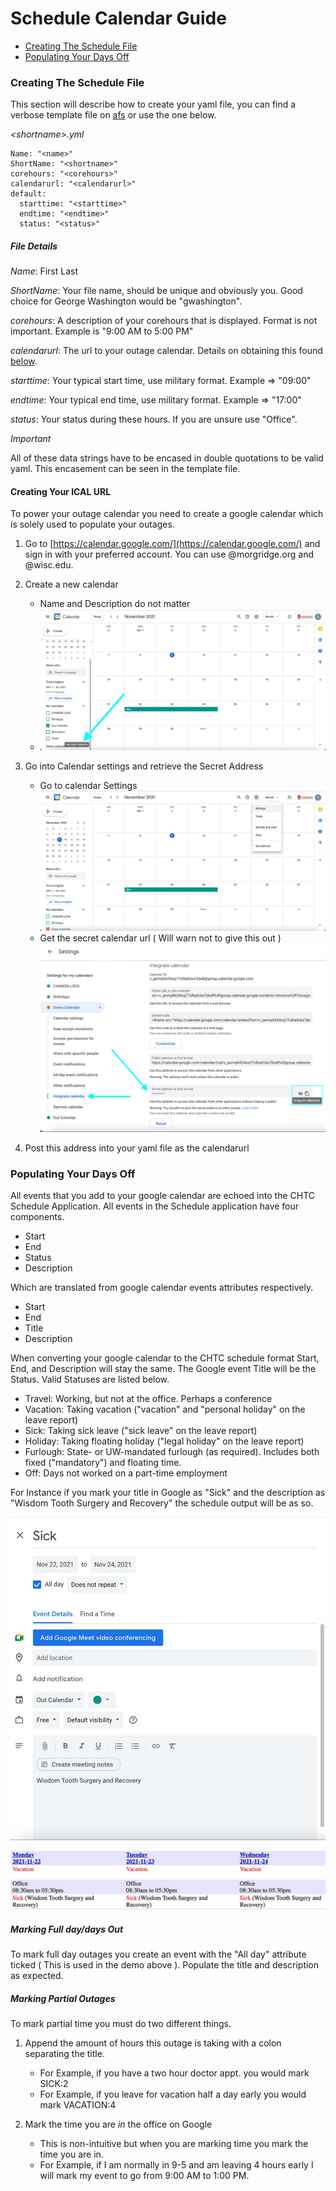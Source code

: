 # Schedule Calendar Guide

- [Creating The Schedule File](#creating-the-schedule-file)
- [Populating Your Days Off](#populating-your-days-off)

### Creating The Schedule File

This section will describe how to create your yaml file, you can find a verbose template file on [afs](https://research.cs.wisc.edu/htcondor/developers/schedules/sample_yaml_schedule.html) or use the one below. 

*\<shortname>.yml*
```
Name: "<name>"
ShortName: "<shortname>"
corehours: "<corehours>"
calendarurl: "<calendarurl>"
default:
  starttime: "<starttime>"
  endtime: "<endtime>"
  status: "<status>"
```
##### File Details

*Name*: First Last

*ShortName*: Your file name, should be unique and obviously you. Good choice for George Washington would be "gwashington".

*corehours*: A description of your corehours that is displayed. Format is not important. Example is "9:00 AM to 5:00 PM"

*calendarurl*: The url to your outage calendar. Details on obtaining this found [below](#creating-your-ical-url). 

*starttime*: Your typical start time, use military format. Example => "09:00"

*endtime*: Your typical end time, use military format. Example => "17:00"

*status*: Your status during these hours. If you are unsure use "Office".

_Important_

All of these data strings have to be encased in double quotations to be valid yaml. This encasement can be seen in the template file. 

#### Creating Your ICAL URL

To power your outage calendar you need to create a google calendar which is solely used to populate your outages.

1. Go to [https://calendar.google.com/](https://calendar.google.com/) and sign in with your preferred account. You can use @morgridge.org and @wisc.edu.
2. Create a new calendar 
    - Name and Description do not matter
    - ![Add Container Image](static/images/add_new_calendar.jpg)
      
3. Go into Calendar settings and retrieve the Secret Address
   - Go to calendar Settings
     ![Go to Calendar Settings](static/images/go_to_calendar_settings.jpg)
   - Get the secret calendar url ( Will warn not to give this out )  
     ![Get Secret Calendar URL](static/images/get_calendar_url.jpg)
   
4. Post this address into your yaml file as the calendarurl

### Populating Your Days Off

All events that you add to your google calendar are echoed into the CHTC Schedule Application. All events in the Schedule application have four components.

- Start 
- End 
- Status
- Description

Which are translated from google calendar events attributes respectively.

- Start 
- End
- Title
- Description

When converting your google calendar to the CHTC schedule format Start, End, and Description will stay the same. The Google event Title will be the Status. Valid Statuses are listed below.

- Travel:   Working, but not at the office. Perhaps a conference
- Vacation: Taking vacation ("vacation" and "personal holiday" on the leave report)
- Sick:     Taking sick leave ("sick leave" on the leave report)
- Holiday:  Taking floating holiday ("legal holiday" on the leave report)
- Furlough: State- or UW-mandated furlough (as required). Includes both fixed ("mandatory") and floating time.
- Off:      Days not worked on a part-time employment

For Instance if you mark your title in Google as "Sick" and the description as "Wisdom Tooth Surgery and Recovery" the schedule output will be as so.

![Google Event Demo](static/images/demo_outage.jpg)

![Google Event Demo Schedule App](static/images/demo_outage_schedule_app.jpg)


##### Marking Full day/days Out

To mark full day outages you create an event with the "All day" attribute ticked ( This is used in the demo above ). Populate the title and description as expected.

##### Marking Partial Outages

To mark partial time you must do two different things.

1. Append the amount of hours this outage is taking with a colon separating the title. 
   - For Example, if you have a two hour doctor appt. you would mark SICK:2
   - For Example, if you leave for vacation half a day early you would mark VACATION:4
   
2. Mark the time you are _*in*_ the office on Google
   - This is non-intuitive but when you are marking time you mark the time you are in.
   - For Example, if I am normally in 9-5 and am leaving 4 hours early I will mark my event to go from 9:00 AM to 1:00 PM.
   


